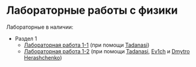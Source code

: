 # Лабораторные работы с физики
Лабораторные в наличии:
- Раздел 1
  - [Лабораторная работа 1-1](https://sergeyocheretenko.github.io/LabsPhysics/Lab_1-1/index.html) (при помощи [Tadanasi](https://github.com/OurPain))
  - [Лабораторная работа 1-2](https://sergeyocheretenko.github.io/LabsPhysics/Lab_1-2/index.html) (при помощи [Tadanasi](https://github.com/OurPain), [Ev1ch](https://github.com/Ev1ch) и [Dmytro Herashchenko](https://github.com/moodduckk))
